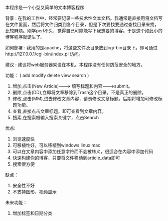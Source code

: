   
本程序是一个小型又简单的文本博客程序

背景 : 在我的工作中，经常要记录一些技术性文本文档。我通常是直接用将文档写在文件里面，然后将文件归类到各个目录，但是下次要找要通过查找目录来找，
比较麻烦。刚学perl不久，觉得自己可能能写下我想要的博客。于是这个如此小的博客程序就诞生了。

如何部署 : 我用的是apache，将这些文件及目录放到cgi-bin目录下。即可通过http://127.0.0.1/cgi-bin/index.pl 访问。

建议 : 建议将web服务器架设在本机。本程序没有任何防范安全的地方。

功能：
  ( add modify delete view search )
  1. 增加,点击(New Article)---> 填写标题和内容--->submit。
  2. 删除,点击(DD),立即将文章移除到Trash这个目录。不是真正的删除。
  3. 修改,点击(MM),进去修改文章内容，请勿修改文章标题。后期将增加可修改标题功能。
  4. 查看,直接点击文章标题，即可查看到文章内容。
  5. 搜索,在搜索框输入搜索关键字，点击Search


优点:
  1. 浏览速度快
  2. 可移植性好，可以移植到windows linux mac
  3. 可以在文章内容中添加任意字符而不会被转义，很适合在内容中添加代码
  4. 快速构建你的博客，只要将文件移动到article_data即可
  5. 搜索很方便


缺点：
  1. 安全性不好
  2. 不支持图形，视频显示


未来功能：
  1. 增加标签和日期分类
